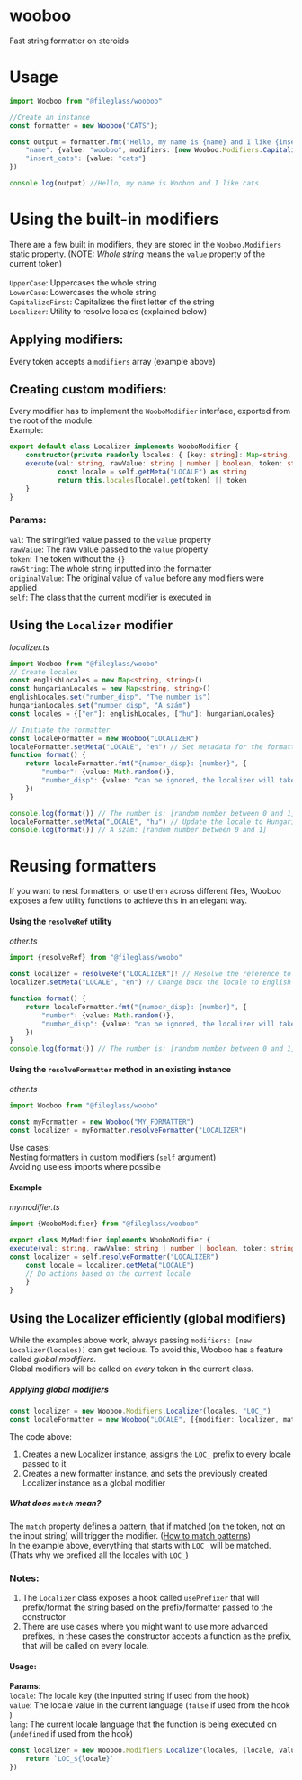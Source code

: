 # wooboo
Fast string formatter on steroids



# Usage
```ts
import Wooboo from "@fileglass/wooboo"

//Create an instance
const formatter = new Wooboo("CATS");

const output = formatter.fmt("Hello, my name is {name} and I like {insert_cats}", {
	"name": {value: "wooboo", modifiers: [new Wooboo.Modifiers.CapitalizeFirst()]},
	"insert_cats": {value: "cats"}
})

console.log(output) //Hello, my name is Wooboo and I like cats
```
# Using the built-in modifiers
There are a few built in modifiers, they are stored in the `Wooboo.Modifiers` static property. (NOTE: *Whole string* means the `value` property of the current token) <br>
<br>
`UpperCase`: Uppercases the whole string <br>
`LowerCase`: Lowercases the whole string <br>
`CapitalizeFirst`: Capitalizes the first letter of the string <br>
`Localizer`: Utility to resolve locales (explained below) <br>
## Applying modifiers:
Every token accepts a `modifiers` array (example above) <br>
## Creating custom modifiers:
Every modifier has to implement the `WooboModifier` interface, exported from the root of the module. <br>
Example:
```ts
export default class Localizer implements WooboModifier {
    constructor(private readonly locales: { [key: string]: Map<string, string> }) {}
    execute(val: string, rawValue: string | number | boolean, token: string, rawString: string, originalValue: string | number | boolean, self: Wooboo): string {
            const locale = self.getMeta("LOCALE") as string
            return this.locales[locale].get(token) || token
    }
}
```

### Params:
`val`: The stringified value passed to the `value` property <br>
`rawValue`: The raw value passed to the `value` property <br>
`token`: The token without the `{}` <br>
`rawString`: The whole string inputted into the formatter <br>
`originalValue`: The original value of `value` before any modifiers were applied <br>
`self`: The class that the current modifier is executed in <br>

## Using the `Localizer` modifier
*localizer.ts*
```ts
import Wooboo from "@fileglass/woobo"
// Create locales
const englishLocales = new Map<string, string>()
const hungarianLocales = new Map<string, string>()
englishLocales.set("number_disp", "The number is")
hungarianLocales.set("number_disp", "A szám")
const locales = {["en"]: englishLocales, ["hu"]: hungarianLocales}

// Initiate the formatter
const localeFormatter = new Wooboo("LOCALIZER")
localeFormatter.setMeta("LOCALE", "en") // Set metadata for the formatter (the modifier will get the current locale from this)
function format() {
	return localeFormatter.fmt("{number_disp}: {number}", {
		"number": {value: Math.random()},
		"number_disp": {value: "can be ignored, the localizer will take care of it", modifiers: [new Wooboo.Modifiers.Localizer(locales)]}
	})
}

console.log(format()) // The number is: [random number between 0 and 1]
localeFormatter.setMeta("LOCALE", "hu") // Update the locale to Hungarian
console.log(format()) // A szám: [random number between 0 and 1]
```

# Reusing formatters

If you want to nest formatters, or use them across different files, Wooboo exposes a few utility functions to achieve this in an elegant way. <br>

#### Using the `resolveRef` utility
*other.ts*
```ts
import {resolveRef} from "@fileglass/woobo"

const localizer = resolveRef("LOCALIZER")! // Resolve the reference to the `LOCALE` formatter, and mark it as defined
localizer.setMeta("LOCALE", "en") // Change back the locale to English

function format() {
	return localeFormatter.fmt("{number_disp}: {number}", {
		"number": {value: Math.random()},
		"number_disp": {value: "can be ignored, the localizer will take care of it", modifiers: [new Wooboo.Modifiers.Localizer(locales)]}
	})
}
console.log(format()) // The number is: [random number between 0 and 1]
```

#### Using the `resolveFormatter` method in an existing instance
*other.ts*
```ts
import Wooboo from "@fileglass/woobo"

const myFormatter = new Wooboo("MY_FORMATTER")
const localizer = myFormatter.resolveFormatter("LOCALIZER")

```
Use cases: <br>
Nesting formatters in custom modifiers (`self` argument) <br>
Avoiding useless imports where possible

#### Example
*mymodifier.ts*
```ts
import {WooboModifier} from "@fileglass/wooboo"

export class MyModifier implements WooboModifier {
execute(val: string, rawValue: string | number | boolean, token: string, rawString: string, originalValue: string | number | boolean, self: Wooboo): string {
const localizer = self.resolveFormatter("LOCALIZER")
	const locale = localizer.getMeta("LOCALE")
	// Do actions based on the current locale
	}
}
```

## Using the Localizer efficiently (global modifiers)
While the examples above work, always passing `modifiers: [new Localizer(locales)]` can get tedious. To avoid this, Wooboo has a feature called *global modifiers*. <br>
Global modifiers will be called on *every* token in the current class.
##### Applying global modifiers
```ts
const localizer = new Wooboo.Modifiers.Localizer(locales, "LOC_")
const localeFormatter = new Wooboo("LOCALE", [{modifier: localizer, match: "LOC_*"}])
```
The code above: <br>
1. Creates a new Localizer instance, assigns the `LOC_` prefix to every locale passed to it
2. Creates a new formatter instance, and sets the previously created Localizer instance as a global modifier
##### What does `match` mean?
The `match` property defines a pattern, that if matched (on the token, not on the input string) will trigger the modifier. ([How to match patterns](https://github.com/micromatch/micromatch#matching-features)) <br>
In the example above, everything that starts with `LOC_` will be matched. (Thats why we prefixed all the locales with `LOC_`)
### Notes:
1. The `Localizer` class exposes a hook called `usePrefixer` that will prefix/format the string based on the prefix/formatter passed to the constructor <br>
2. There are use cases where you might want to use more advanced prefixes, in these cases the constructor accepts a function as the prefix, that will be called on every locale.
#### Usage:
**Params**: <br>
`locale`: The locale key  (the inputted string if used from the hook) <br>
`value`: The locale value in the current language (`false` if used from the hook ) <br>
`lang`: The current locale language that the function is being executed on (`undefined` if used from the hook)
```ts
const localizer = new Wooboo.Modifiers.Localizer(locales, (locale, value, lang) => {
	return `LOC_${locale}`
})
```


